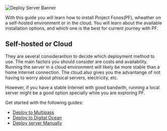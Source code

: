 ![Deploy Server Banner](https://raw.githubusercontent.com/fonoster/fonos/main/docs/assets/images/deploy_banner.png)

With this guide you will learn how to install Project Fonos(PF), wheather on a self-hosted environment or in the cloud. You will learn about the available installation options, and which one is the best for current journey with PF.

## Self-hosted or Cloud

They are several considerantion to decide which deployment method to use. The main factors you should consider are costs and availability. Running the server in a cloud environment will likely be more stable than a home Internet connection. The cloud also gives you the advantange of not having to worry about phisical servers, electricity, etc.

However, if you have a stable Internet with good bandwith, running a local server might be a good option specially while you are exploring PF.

Get started with the following guides:

- [Deploy to Multipass](./deploy-to-multipass.md)
- [Deploy to Digital Ocean](./deploy-to-digitalocean.md)
- [Deploy server Manually](./deploy-server-manually.md)
